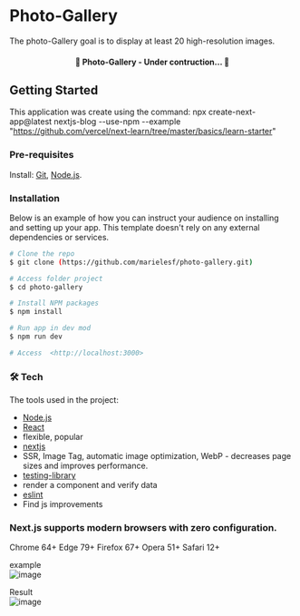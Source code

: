 # Photo-Gallery

The photo-Gallery goal is to display at least 20 high-resolution images. 

<h4 align="center"> 
	🚧  Photo-Gallery - Under contruction...  🚧
</h4>


## Getting Started
This application was create using the command: npx create-next-app@latest nextjs-blog --use-npm --example "https://github.com/vercel/next-learn/tree/master/basics/learn-starter"

### Pre-requisites
Install:
[Git](https://git-scm.com), [Node.js](https://nodejs.org/en/). 

### Installation  
Below is an example of how you can instruct your audience on installing and setting up your app. This template doesn't rely on any external dependencies or services.

```bash
# Clone the repo  
$ git clone (https://github.com/marielesf/photo-gallery.git)  

# Access folder project
$ cd photo-gallery

# Install NPM packages
$ npm install

# Run app in dev mod
$ npm run dev

# Access  <http://localhost:3000>
```

### 🛠 Tech

The tools used in the project:

- [Node.js](https://nodejs.org/en/)
- [React](https://pt-br.reactjs.org/)
- flexible, popular
- [nextjs](https://nextjs.org/learn/basics/create-nextjs-app/setup)
- SSR, Image Tag, automatic image optimization, WebP - decreases page sizes and improves performance.
- [testing-library](https://testing-library.com/)
-  render a component and verify data
- [eslint](https://eslint.org/)
- Find js improvements

### Next.js supports modern browsers with zero configuration.

Chrome 64+
Edge 79+
Firefox 67+
Opera 51+
Safari 12+

example  
![image](https://github.com/marielesf/photo-gallery/assets/17839848/d7038171-1f77-4001-907a-72d0767c3f09)  

Result  
![image](https://github.com/marielesf/photo-gallery/assets/17839848/4d3850c6-8dab-4569-863d-389f10771262)



